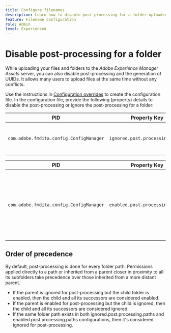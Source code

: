 ```yaml
---
title: Configure filenames
description: Learn how to disable post-processing for a folder uploaded to Adobe Experience Manager Assets
feature: Filename Configuration
role: Admin
level: Experienced
---
```


# Disable post-processing for a folder 

While uploading your files and folders to the *Adobe Experience Manager Assets* server, you can also disable post-processing and the generation of UUIDs. It allows many users to upload files at the same time without any conflicts. 


Use the instructions in [Configuration overrides](download-install-additional-config-override.md#) to create the configuration file. In the configuration file, provide the following (property) details to disable the post-processing or ignore the post-processing for a folder:

|PID|Property Key|Property Value|
|---|------------|--------------|
|`com.adobe.fmdita.config.ConfigManager`| `ignored.post.processing.paths`| String value to set any standard NODE_OPTIONS (multivalued property, strings with path that omit `/` at the end) <br> **Default Value**: `/content/dam/projects/translation_output`|


|PID|Property Key|Property Value|
|---|------------|--------------|
|`com.adobe.fmdita.config.ConfigManager`| `enabled.post.processing.paths`|String value to set any standard NODE_OPTIONS (multivalued property, strings with path that omit `/` at the end) <br> **Default Value**: `/content/dam` |


## Order of precedence 

By default, post-processing is done for every folder path. Permissions applied directly to a path or inherited from a parent closer in proximity to all its subfolders take precedence over those inherited from a more distant parent.

* If the parent is ignored for post-processing but the child folder is enabled, then the child and all its successors are considered enabled.
* If the parent is enabled for post-processing but the child is ignored, then the child and all its successors are considered ignored.
* If the same folder path exists in both ignored.post.processing.paths and enabled.post.processing.paths configurations, then it's considered ignored for post-processing.
